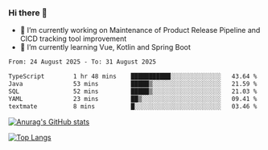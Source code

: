 ### Hi there 👋

- 🔭 I’m currently working on Maintenance of Product Release Pipeline and CICD tracking tool improvement
- 🌱 I’m currently learning Vue, Kotlin and Spring Boot

<!--START_SECTION:waka-->

```txt
From: 24 August 2025 - To: 31 August 2025

TypeScript        1 hr 48 mins    ███████████░░░░░░░░░░░░░░   43.64 %
Java              53 mins         █████▒░░░░░░░░░░░░░░░░░░░   21.59 %
SQL               52 mins         █████▒░░░░░░░░░░░░░░░░░░░   21.03 %
YAML              23 mins         ██▒░░░░░░░░░░░░░░░░░░░░░░   09.41 %
textmate          8 mins          █░░░░░░░░░░░░░░░░░░░░░░░░   03.46 %
```

<!--END_SECTION:waka-->

[![Anurag's GitHub stats](https://github-readme-stats.vercel.app/api?username=yunhao981&show_icons=true&theme=solarized-dark)](https://github.com/anuraghazra/github-readme-stats)

[![Top Langs](https://github-readme-stats.vercel.app/api/top-langs/?username=yunhao981&theme=solarized-dark&layout=compact)](https://github.com/anuraghazra/github-readme-stats)

<!--
**yunhao981/yunhao981** is a ✨ _special_ ✨ repository because its `README.md` (this file) appears on your GitHub profile.

Here are some ideas to get you started:

- 🔭 I’m currently working on Maintenance of Release Pipeline and CICD tracking tool improvement
- 🌱 I’m currently learning Vue, Kotlin and Spring Boot
- 👯 I’m looking to collaborate on ...
- 🤔 I’m looking for help with ...
- 💬 Ask me about ...
- 📫 How to reach me: ...
- 😄 Pronouns: ...
- ⚡ Fun fact: ...
-->


